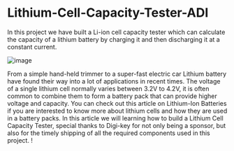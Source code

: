 # Lithium-Cell-Capacity-Tester-ADI
In this project we have built a Li-ion cell capacity tester which can calculate the capacity of a lithium battery by charging it and then discharging it at a constant current. 


 ![image](https://github.com/Circuit-Digest/Lithium-Cell-Capacity-Tester-ADI/assets/65025308/2c2bbebb-3cf3-432f-8972-5d03b82b98f1)

From a simple hand-held trimmer to a super-fast electric car Lithium battery have found their way into a lot of applications in recent times. The voltage of a single lithium cell normally varies between 3.2V to 4.2V, it is often common to combine them to form a battery pack that can provide higher voltage and capacity. You can check out this article on Lithium-Ion Batteries if you are interested to know more about lithium cells and how they are used in a battery packs. In this article we will learning how to build a Lithium Cell Capacity Tester, special thanks to Digi-key for not only being a sponsor, but also for the timely shipping of all the required components used in this project. !

